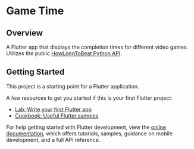 # Game Time

## Overview

A Flutter app that displays the completion times for different video games. Utilizes the public [HowLongToBeat Python API](https://pypi.org/project/howlongtobeatpy/#usage). 

## Getting Started

This project is a starting point for a Flutter application.

A few resources to get you started if this is your first Flutter project:

- [Lab: Write your first Flutter app](https://docs.flutter.dev/get-started/codelab)
- [Cookbook: Useful Flutter samples](https://docs.flutter.dev/cookbook)

For help getting started with Flutter development, view the
[online documentation](https://docs.flutter.dev/), which offers tutorials,
samples, guidance on mobile development, and a full API reference.

